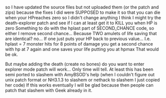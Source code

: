 so I have updated the source files but not uploaded them (or the patch and zips)
because the fixes I did were SUPPOSED to make it so that you can die when your HPreaches zero
<it did not> so I didn't change anything
I think I might try the death-explorer patch and see if I can at least get it to KILL you when HP is zero
Something to do with the hplast part of SECOND_CHANCE code, so either I remove second chance...
Because TWO amulets of life saving that are identical? no... If one just puts your HP back to previous value...
I.e. hplast = 7 monster hits for 8 points of damage you get a second chance with hp at 7 again and one saves your life 
putting you at hpmax That would be ok.

But maybe adding the death (create no bones) do you want to enter explorer mode patch will work...
Only time will tell.
At least this has been semi ported to slashem with AmyBSOD's help 
(when I couldn't figure out unix patch format or NH3.1.3 to slashem or nethack to slashem I just copied her code)
If this works eventually I will be glad because then people can patch that slashem with Geek already in it.
